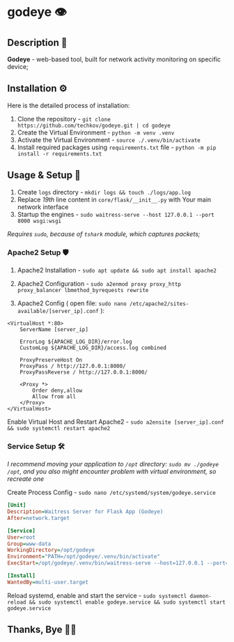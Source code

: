 # godeye 👁️

## Description 📄

**Godeye** - web-based tool, built for network activity monitoring on specific device;

## Installation ⚙️

Here is the detailed process of installation:

1. Clone the repository - `git clone https://github.com/techkov/godeye.git | cd godeye`
2. Create the Virtual Environment - `python -m venv .venv`
3. Activate the Virtual Environment - `source ./.venv/bin/activate`
4. Install required packages using `requirements.txt` file - `python -m pip install -r requirements.txt`

## Usage & Setup 📑

1. Create `logs` directory - `mkdir logs && touch ./logs/app.log`
2. Replace *19th* line content in `core/flask/__init__.py` with Your main network interface
3. Startup the engines - `sudo waitress-serve --host 127.0.0.1 --port 8000 wsgi:wsgi`

*Requires `sudo`, because of `tshark` module, which captures packets;*

### Apache2 Setup 🛡️

1. Apache2 Installation - `sudo apt update && sudo apt install apache2`
2. Apache2 Configuration - `sudo a2enmod proxy proxy_http proxy_balancer lbmethod_byrequests rewrite`

3. Apache2 Config ( open file: `sudo nano /etc/apache2/sites-available/[server_ip].conf` ):

``` text
<VirtualHost *:80>
    ServerName [server_ip]

    ErrorLog ${APACHE_LOG_DIR}/error.log
    CustomLog ${APACHE_LOG_DIR}/access.log combined

    ProxyPreserveHost On
    ProxyPass / http://127.0.0.1:8000/
    ProxyPassReverse / http://127.0.0.1:8000/

    <Proxy *>
        Order deny,allow
        Allow from all
    </Proxy>
</VirtualHost>
```

Enable Virtual Host and Restart Apache2 - `sudo a2ensite [server_ip].conf && sudo systemctl restart apache2`

### Service Setup 🛠️

*I recommend moving your application to `/opt` directory: `sudo mv ./godeye /opt`, and you also might encounter problem with virtual environment, so recreate one*

Create Process Config - `sudo nano /etc/systemd/system/godeye.service`

``` ini
[Unit]
Description=Waitress Server for Flask App (Godeye)
After=network.target

[Service]
User=root
Group=www-data
WorkingDirectory=/opt/godeye
Environment="PATH=/opt/godeye/.venv/bin/activate"
ExecStart=/opt/godeye/.venv/bin/waitress-serve --host=127.0.0.1 --port=8000 wsgi:wsgi

[Install]
WantedBy=multi-user.target
```

Reload systemd, enable and start the service - `sudo systemctl daemon-reload && sudo systemctl enable godeye.service && sudo systemctl start godeye.service`

## Thanks, Bye 👋🏻
